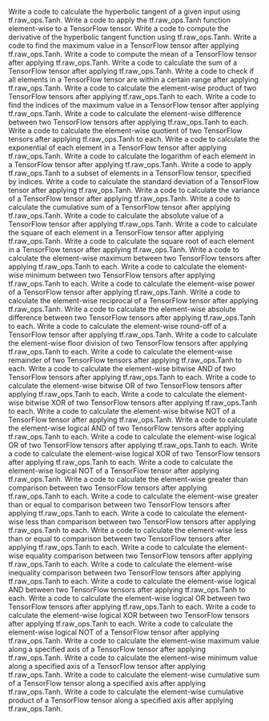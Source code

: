 Write a code to calculate the hyperbolic tangent of a given input using tf.raw_ops.Tanh.
Write a code to apply the tf.raw_ops.Tanh function element-wise to a TensorFlow tensor.
Write a code to compute the derivative of the hyperbolic tangent function using tf.raw_ops.Tanh.
Write a code to find the maximum value in a TensorFlow tensor after applying tf.raw_ops.Tanh.
Write a code to compute the mean of a TensorFlow tensor after applying tf.raw_ops.Tanh.
Write a code to calculate the sum of a TensorFlow tensor after applying tf.raw_ops.Tanh.
Write a code to check if all elements in a TensorFlow tensor are within a certain range after applying tf.raw_ops.Tanh.
Write a code to calculate the element-wise product of two TensorFlow tensors after applying tf.raw_ops.Tanh to each.
Write a code to find the indices of the maximum value in a TensorFlow tensor after applying tf.raw_ops.Tanh.
Write a code to calculate the element-wise difference between two TensorFlow tensors after applying tf.raw_ops.Tanh to each.
Write a code to calculate the element-wise quotient of two TensorFlow tensors after applying tf.raw_ops.Tanh to each.
Write a code to calculate the exponential of each element in a TensorFlow tensor after applying tf.raw_ops.Tanh.
Write a code to calculate the logarithm of each element in a TensorFlow tensor after applying tf.raw_ops.Tanh.
Write a code to apply tf.raw_ops.Tanh to a subset of elements in a TensorFlow tensor, specified by indices.
Write a code to calculate the standard deviation of a TensorFlow tensor after applying tf.raw_ops.Tanh.
Write a code to calculate the variance of a TensorFlow tensor after applying tf.raw_ops.Tanh.
Write a code to calculate the cumulative sum of a TensorFlow tensor after applying tf.raw_ops.Tanh.
Write a code to calculate the absolute value of a TensorFlow tensor after applying tf.raw_ops.Tanh.
Write a code to calculate the square of each element in a TensorFlow tensor after applying tf.raw_ops.Tanh.
Write a code to calculate the square root of each element in a TensorFlow tensor after applying tf.raw_ops.Tanh.
Write a code to calculate the element-wise maximum between two TensorFlow tensors after applying tf.raw_ops.Tanh to each.
Write a code to calculate the element-wise minimum between two TensorFlow tensors after applying tf.raw_ops.Tanh to each.
Write a code to calculate the element-wise power of a TensorFlow tensor after applying tf.raw_ops.Tanh.
Write a code to calculate the element-wise reciprocal of a TensorFlow tensor after applying tf.raw_ops.Tanh.
Write a code to calculate the element-wise absolute difference between two TensorFlow tensors after applying tf.raw_ops.Tanh to each.
Write a code to calculate the element-wise round-off of a TensorFlow tensor after applying tf.raw_ops.Tanh.
Write a code to calculate the element-wise floor division of two TensorFlow tensors after applying tf.raw_ops.Tanh to each.
Write a code to calculate the element-wise remainder of two TensorFlow tensors after applying tf.raw_ops.Tanh to each.
Write a code to calculate the element-wise bitwise AND of two TensorFlow tensors after applying tf.raw_ops.Tanh to each.
Write a code to calculate the element-wise bitwise OR of two TensorFlow tensors after applying tf.raw_ops.Tanh to each.
Write a code to calculate the element-wise bitwise XOR of two TensorFlow tensors after applying tf.raw_ops.Tanh to each.
Write a code to calculate the element-wise bitwise NOT of a TensorFlow tensor after applying tf.raw_ops.Tanh.
Write a code to calculate the element-wise logical AND of two TensorFlow tensors after applying tf.raw_ops.Tanh to each.
Write a code to calculate the element-wise logical OR of two TensorFlow tensors after applying tf.raw_ops.Tanh to each.
Write a code to calculate the element-wise logical XOR of two TensorFlow tensors after applying tf.raw_ops.Tanh to each.
Write a code to calculate the element-wise logical NOT of a TensorFlow tensor after applying tf.raw_ops.Tanh.
Write a code to calculate the element-wise greater than comparison between two TensorFlow tensors after applying tf.raw_ops.Tanh to each.
Write a code to calculate the element-wise greater than or equal to comparison between two TensorFlow tensors after applying tf.raw_ops.Tanh to each.
Write a code to calculate the element-wise less than comparison between two TensorFlow tensors after applying tf.raw_ops.Tanh to each.
Write a code to calculate the element-wise less than or equal to comparison between two TensorFlow tensors after applying tf.raw_ops.Tanh to each.
Write a code to calculate the element-wise equality comparison between two TensorFlow tensors after applying tf.raw_ops.Tanh to each.
Write a code to calculate the element-wise inequality comparison between two TensorFlow tensors after applying tf.raw_ops.Tanh to each.
Write a code to calculate the element-wise logical AND between two TensorFlow tensors after applying tf.raw_ops.Tanh to each.
Write a code to calculate the element-wise logical OR between two TensorFlow tensors after applying tf.raw_ops.Tanh to each.
Write a code to calculate the element-wise logical XOR between two TensorFlow tensors after applying tf.raw_ops.Tanh to each.
Write a code to calculate the element-wise logical NOT of a TensorFlow tensor after applying tf.raw_ops.Tanh.
Write a code to calculate the element-wise maximum value along a specified axis of a TensorFlow tensor after applying tf.raw_ops.Tanh.
Write a code to calculate the element-wise minimum value along a specified axis of a TensorFlow tensor after applying tf.raw_ops.Tanh.
Write a code to calculate the element-wise cumulative sum of a TensorFlow tensor along a specified axis after applying tf.raw_ops.Tanh.
Write a code to calculate the element-wise cumulative product of a TensorFlow tensor along a specified axis after applying tf.raw_ops.Tanh.